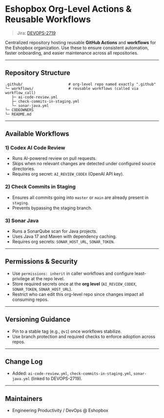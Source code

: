# Eshopbox Org-Level Actions & Reusable Workflows

> Jira: [DEVOPS-2719](https://auperator.atlassian.net/browse/DEVOPS-2719)

Centralized repository hosting reusable **GitHub Actions** and **workflows** for the Eshopbox organization. Use these to ensure consistent automation, faster onboarding, and easier maintenance across all repositories.

---

## Repository Structure

```
.github/                     # org-level repo named exactly ".github"
└─ workflows/                # reusable workflows (called via workflow_call)
   ├─ ai-code-review.yml
   ├─ check-commits-in-staging.yml
   └─ sonar-java.yml
└─ CODEOWNERS
└─ README.md
```

---

## Available Workflows

### 1) Codex AI Code Review

* Runs AI-powered review on pull requests.
* Skips when no relevant changes are detected under configured source directories.
* Requires org secret: `AI_REVIEW_CODEX` (OpenAI API key).

### 2) Check Commits in Staging

* Ensures all commits going into `master` or `main` are already present in `staging`.
* Prevents bypassing the staging branch.

### 3) Sonar Java

* Runs a SonarQube scan for Java projects.
* Uses Java 17 and Maven with dependency caching.
* Requires org secrets: `SONAR_HOST_URL`, `SONAR_TOKEN`.

---

## Permissions & Security

* Use `permissions: inherit` in caller workflows and configure least-privilege at the repo level.
* Store required secrets once at the **org level** (`AI_REVIEW_CODEX`, `SONAR_TOKEN`, `SONAR_HOST_URL`).
* Restrict who can edit this org-level repo since changes impact all consuming repos.

---

## Versioning Guidance

* Pin to a stable tag (e.g., `@v1`) once workflows stabilize.
* Use branch protection and required checks to enforce adoption across repos.

---

## Change Log

* Added: `ai-code-review.yml`, `check-commits-in-staging.yml`, `sonar-java.yml` (linked to DEVOPS-2719).

---

## Maintainers

* Engineering Productivity / DevOps @ Eshopbox
